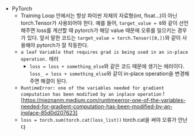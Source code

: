 - PyTorch
  - Training Loop 안에서는 항상 파이썬 자체의 자료형(int, float...)이 아닌 torch.Tensor가 사용되어야 한다. 예를 들어, ```target_value = 0```와 같이 선언해주면 loss를 계산할 때 pytorch가 해당 value 때문에 오류를 일으키는 경우가 있다. 앞서 말한 코드는 ```target_value = torch.Tensor([0,])```와 같이 사용해야 pytorch가 잘 작동한다.
  - ```a leaf Variable that requires grad is being used in an in-place operation.``` 에러
    - ```loss = loss + something_else```와 같은 코드 때문에 생기는 에러이다. ```loss_ = loss + something_else```와 같이 in-place operation을 변경해주면 해결이 된다.
  - ```RuntimeError: one of the variables needed for gradient computation has been modified by an inplace operation``` ![https://nieznanm.medium.com/runtimeerror-one-of-the-variables-needed-for-gradient-computation-has-been-modified-by-an-inplace-85d0d207623] 
  - ```loss = torch.sum(torch.cat(loss_list))``` torch.cat을 써야 오류가 안난다